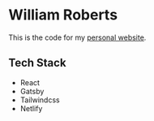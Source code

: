 # William Roberts

This is the code for my [personal website](https://www.williambarronroberts.com).

## Tech Stack

- React
- Gatsby
- Tailwindcss
- Netlify
